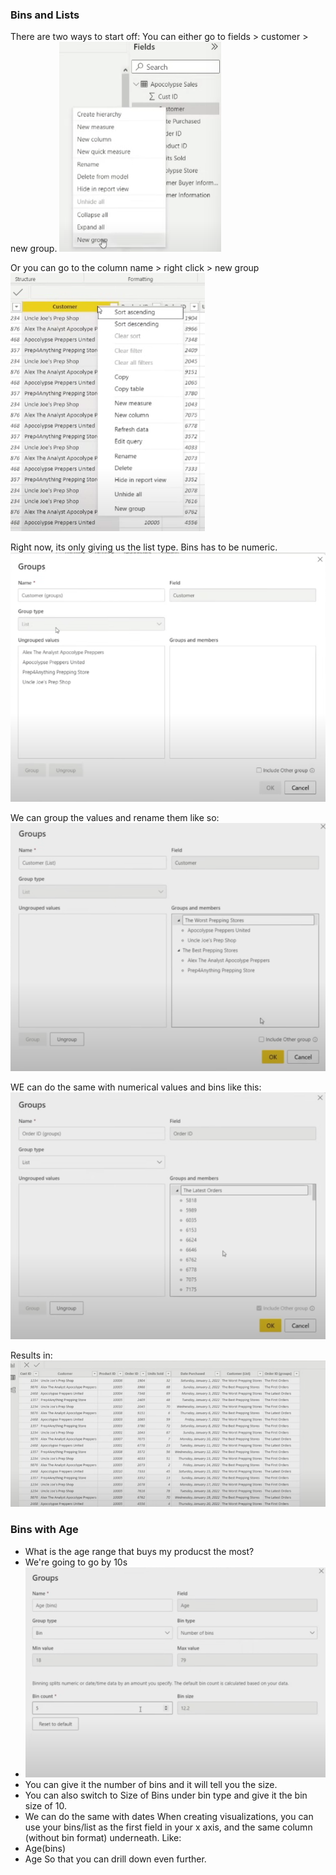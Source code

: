 ### Bins and Lists

There are two ways to start off:
You can either go to fields > customer > new group.
![alt text](images\image.png)

Or you can go to the column name > right click > new group
![alt text](images\image-1.png)

Right now, its only giving us the list type. Bins has to be numeric. 
![alt text](images\image-2.png)

We can group the values and rename them like so:
![alt text](images\image-3.png)

WE can do the same with numerical values and bins like this:
![alt text](images\image-4.png)

Results in:
![alt text](images\image-5.png)

### Bins with Age
- What is the age range that buys my producst the most?
- We're going to go by 10s
- ![alt text](images\image-6.png)
- You can give it the number of bins and it will tell you the size.
- You can also switch to Size of Bins under bin type and give it the bin size of 10. 
- We can do the same with dates
When creating visualizations, you can use your bins/list as the first field in your x axis, and the same column (without bin format) underneath. Like:
- Age(bins)
- Age
So that you can drill down even further. 